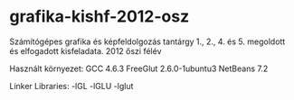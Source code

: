 grafika-kishf-2012-osz
======================

Számítógépes grafika és képfeldolgozás tantárgy 1., 2., 4. és 5. megoldott és elfogadott kisfeladata. 2012 őszi félév

Használt környezet:
GCC 4.6.3
FreeGlut 2.6.0-1ubuntu3
NetBeans 7.2

Linker Libraries: -lGL -lGLU -lglut
